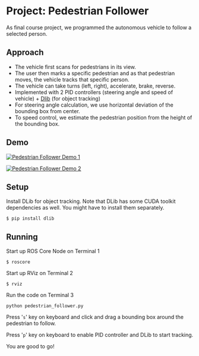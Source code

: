 # Project: Pedestrian Follower

As final course project, we programmed the autonomous vehicle to follow a selected person. 


## Approach

* The vehicle first scans for pedestrians in its view. 
* The user then marks a specific pedestrian and as that pedestrian moves, the vehicle tracks that specific person.
* The vehicle can take turns (left, right), accelerate, brake, reverse.
* Implemented with 2 PID controllers (steering angle and speed of vehicle) + [Dlib](https://pypi.org/project/dlib/) (for object tracking)
* For steering angle calculation, we use horizontal deviation of the bounding box from center.
* To speed control, we estimate the pedestrian position from the height of the bounding box.

## Demo

[![Pedestrian Follower Demo 1](https://img.youtube.com/vi/QFCNB3Rrjog/0.jpg)](https://www.youtube.com/watch?v=QFCNB3Rrjog)

[![Pedestrian Follower Demo 2](https://img.youtube.com/vi/uu84T8Am1ms/0.jpg)](https://www.youtube.com/watch?v=uu84T8Am1ms)

## Setup

Install DLib for object tracking. Note that DLib has some CUDA toolkit dependencies as well. You might have to install them separately.

```commandline
$ pip install dlib
```

## Running

Start up ROS Core Node on Terminal 1

```commandline
$ roscore
```

Start up RViz on Terminal 2
```commandline
$ rviz
```

Run the code on Terminal 3
```commandline
python pedestrian_follower.py
```

Press '```s```' key on keyboard and click and drag a bounding box around the pedestrian to follow.

Press '```p```' key on keyboard to enable PID controller and DLib to start tracking.

You are good to go!
